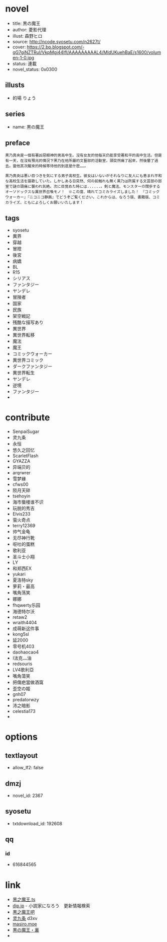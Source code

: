 # novel

- title: 黒の魔王
- author: 菱影代理
- illust: 森野ヒロ
- source: http://ncode.syosetu.com/n2627t/
- cover: https://2.bp.blogspot.com/-qG7giNZTRuI/VkpMgj44IfI/AAAAAAAAAL4/MldUKuehBaE/s1600/volumen-1-0.jpg
- status: 連載
- novel_status: 0x0300

## illusts

- 的場 りょう

## series

- name: 黒の魔王

## preface

```
黑乃真央是一個有著凶惡眼神的男高中生。沒有女友的他每天仍能享受著和平的高中生活。但是有一天，在沒有預兆的情況下黑乃在他所屬的文藝部的活動室，頭突然痛了起來，然後暈了過去。當他其次醒來的時候等待他的到底是什麼……。

黒乃真央は悪い目つきを気にする男子高校生。彼女はいないがそれなりに友人にも恵まれ平和な高校生活を謳歌していた。しかしある日突然、何の前触れも無く黒乃は所属する文芸部の部室で謎の頭痛に襲われ気絶。次に目覚めた時には......。剣と魔法、モンスターの闊歩するオーソドックスな異世界召喚モノ！　※この度、晴れてコミカライズしました！　『コミックウォーカー』『ニコニコ静画』でどうぞご覧ください。これからは、なろう版、書籍版、コミカライズ、ともによろしくお願いいたします！
```

## tags

- syosetu
- 異界
- 穿越
- 冒險
- 後宮
- 病嬌
- BL
- R15
- シリアス
- ファンタジー
- ヤンデレ
- 冒険者
- 国家
- 民族
- 架空戦記
- 残酷な描写あり
- 異世界
- 異世界転移
- 魔法
- 魔王
- コミックウォーカー
- 異世界コミック
- ダークファンタジー
- 異世界転生
- ヤンデレ
- 逆境
- ファンタジー
-

# contribute

- SenpaiSugar
- 灵九条
- 永恒
- 悠久之回忆
- ScarletFlash
- GYAZZA
- 异端贝的
- arqrwrer
- 雪梦緣
- cfws00
- 陨月天碎
- tsehoyin
- 海市蜃楼谁不识
- 玩脱的秀吉
- Elvis233
- 萤火奇点
- terry12369
- 帅气金龟
- 无尽神行靴
- 呕吐的蛋糕
- 歌利亚
- 圣斗士小翔
- LY
- 和郑西EX
- yukari
- 夏洛特sky
- 萝莉・最高
- 嘴角荡笑
- 娜娜
- fhqwerty乐园
- 海德特尔沃
- retaw2
- wraith4404
- 成萌新这件事
- kong5sl
- 延2000
- 零号机403
- daohaocao4
- I法克灬油
- redsouris
- LV4歌利亞
- 嘴角蕩笑
- 把傷疤當做酒窩
- 歪空の姬
- gnh07
- predatorwzy
- 沛之暗影
- celestia173
-

# options

## textlayout

- allow_lf2: false

## dmzj

- novel_id: 2367

## syosetu

- txtdownload_id: 192608

## qq

### id

- 616844565

# link

- [黑之魔王.ts](https://github.com/bluelovers/node-novel/blob/master/lib/locales/%E9%BB%91%E4%B9%8B%E9%AD%94%E7%8E%8B.ts)
- [dip.jp](https://narou.dip.jp/search.php?text=n2627t&novel=all&genre=all&new_genre=all&length=0&down=0&up=100) - 小説家になろう　更新情報検索
- [黒之魔王吧](https://tieba.baidu.com/f?kw=%E9%BB%92%E4%B9%8B%E9%AD%94%E7%8E%8B&ie=utf-8 "")
- [灵九条](https://pan.baidu.com/s/1pMi5zXT) d3xv
- [masiro.moe](https://masiro.moe/forum.php?mod=forumdisplay&fid=53&page=1)
- [黒の魔王・裏](http://novel18.syosetu.com/n9884df/)
-
